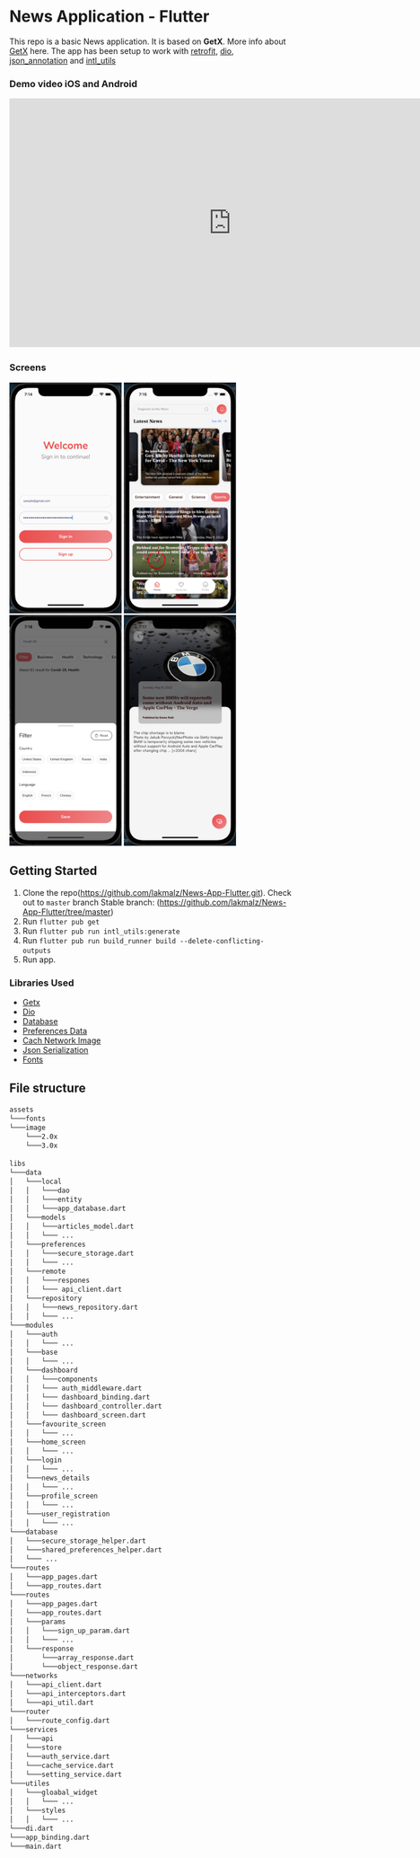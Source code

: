 # News Application - Flutter

This repo is a basic News application. It is based on **GetX**. More info about [GetX](https://pub.dev/packages/get) here. The app has been setup to work with [retrofit](https://pub.dev/packages/retrofit), [dio](https://pub.dev/packages/dio), [json_annotation](https://pub.dev/packages/json_annotation) and [intl_utils](https://pub.dev/packages/intl_utils)

### Demo video iOS and Android
<iframe frameborder="0" scrolling="no" marginheight="0" marginwidth="0"width="788.54" height="443" type="text/html" src="https://www.youtube.com/embed/vEwSxu1hu3w?autoplay=1&fs=1&iv_load_policy=3&showinfo=1&rel=0&cc_load_policy=0&start=0&end=0&origin=http://youtubeembedcode.com"><div><small><a href="https://youtubeembedcode.com/en">youtubeembedcode.com/en/</a></small></div><div><small><a href="https://casinoutankonto.online/">casinoutankonto.online</a></small></div><div><small><a href="https://youtubeembedcode.com/de/">youtubeembedcode de</a></small></div><div><small><a href="https://bastaonlinecasino.nu">https://bastaonlinecasino.nu</a></small></div><div><small><a href="https://youtubeembedcode.com/pl/">youtubeembedcode.com/pl/</a></small></div><div><small><a href="https://sverigescasinosida.com/">Sveriges casinosida</a></small></div><div><small><a href="https://youtubeembedcode.com/en">youtubeembedcode en</a></small></div><div><small><a href="https://howtoembedayoutubevideo.net/">https://howtoembedayoutubevideo.net/</a></small></div><div><small><a href="https://youtubeembedcode.com/nl/">youtubeembedcode nl</a></small></div><div><small><a href="https://casinokortspel.com/">casino kortspel</a></small></div><div><small><a href="https://youtubeembedcode.com/nl/">youtubeembedcode nl</a></small></div><div><small><a href="https://googlemapsembed.org/">https://googlemapsembed.org/</a></small></div><div><small><a href="https://youtubeembedcode.com/en">youtubeembedcode.com/en/</a></small></div><div><small><a href="http://casinoclubben.com/">http://casinoclubben.com/</a></small></div><div><small><a href="https://youtubeembedcode.com/de/">youtubeembedcode de</a></small></div><div><small><a href="https://casinodino.se/">https://casinodino.se/</a></small></div></iframe>


### Screens

<p>
    <img width="200px" src="https://github.com/lakmalz/News-App-Flutter/blob/master/screenshots/Untitled.png"/>
    <img width="200px" src="https://github.com/lakmalz/News-App-Flutter/blob/master/screenshots/Untitled1.png"/>
    <img width="200px" src="https://github.com/lakmalz/News-App-Flutter/blob/master/screenshots/filter.png"/>
    <img width="200px" src="https://github.com/lakmalz/News-App-Flutter/blob/master/screenshots/details.png"/>
</p>

## Getting Started
1. Clone the repo(https://github.com/lakmalz/News-App-Flutter.git).
    Check out to `master` branch
    Stable branch: (https://github.com/lakmalz/News-App-Flutter/tree/master)
2. Run `flutter pub get`
3. Run `flutter pub run intl_utils:generate`
4. Run `flutter pub run build_runner build --delete-conflicting-outputs`
5. Run app.

### Libraries Used

* [Getx](https://pub.dev/packages/get)
* [Dio](https://github.com/flutterchina/dio)
* [Database](https://pub.dev/packages/floor)
* [Preferences Data](https://pub.dev/packages/flutter_secure_storage)
* [Cach Network Image](https://pub.dev/packages/cached_network_image)
* [Json Serialization](https://pub.dev/packages/json_serializable)
* [Fonts](https://pub.dev/packages/google_fonts)

## File structure

```
assets
└───fonts
└───image
    └───2.0x
    └───3.0x

libs
└───data
│   └───local
│   │   └───dao
│   │   └───entity
│   │   └───app_database.dart
│   └───models
│   │   └───articles_model.dart
│   │   └─── ...
│   └───preferences
│   │   └───secure_storage.dart
│   │   └─── ...
│   └───remote
│   │   └───respones
│   │   └─── api_client.dart
│   └───repository
│   │   └───news_repository.dart
│   │   └─── ...
└───modules
│   └───auth
│   │   └─── ...
│   └───base
│   │   └─── ...
│   └───dashboard
│   │   └───components
│   │   └─── auth_middleware.dart
│   │   └─── dashboard_binding.dart
│   │   └─── dashboard_controller.dart
│   │   └─── dashboard_screen.dart
│   └───favourite_screen
│   │   └─── ...
│   └───home_screen
│   │   └─── ...
│   └───login
│   │   └─── ...
│   └───news_details
│   │   └─── ...
│   └───profile_screen
│   │   └─── ...
│   └───user_registration
│   │   └─── ...
└───database
│   └───secure_storage_helper.dart
│   └───shared_preferences_helper.dart
│   └─── ...
└───routes
│   └───app_pages.dart
│   └───app_routes.dart
└───routes
│   └───app_pages.dart
│   └───app_routes.dart
│   └───params
│   │   └───sign_up_param.dart
│   │   └─── ...
│   └───response
│       └───array_response.dart
│       └───object_response.dart
└───networks
│   └───api_client.dart
│   └───api_interceptors.dart
│   └───api_util.dart
└───router
│   └───route_config.dart
└───services
│   └───api
│   └───store
│   └───auth_service.dart
│   └───cache_service.dart
│   └───setting_service.dart
└───utiles
│   └───gloabal_widget
│   │   └─── ...
│   └───styles
│   │   └─── ...
└───di.dart
└───app_binding.dart
└───main.dart
```
